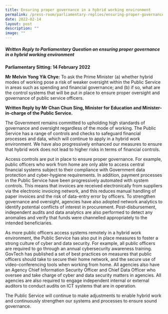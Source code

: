 ```yaml
---
title: Ensuring proper governance in a hybrid working environment
permalink: /press-room/parliamentary-replies/ensuring-proper-governance-in-a-hybrid-working-environment/
date: 2022-02-14
layout: post
description: ""
image: ""
---
```

##### Written Reply to Parliamentary Question on ensuring proper governance in a hybrid working environment  

**Parliamentary Sitting: 14 February 2022**  
  
**Mr Melvin Yong Yik Chye:** To ask the Prime Minister (a) whether hybrid modes of working pose a risk of weaker oversight within the Public Service in areas such as spending and financial governance; and (b) if so, what are the control systems that will be put in place to ensure proper oversight and governance of public service officers.  
  
**Written Reply by Mr Chan Chun Sing, Minister for Education and Minister-in-charge of the Public Service.**  
  
The Government remains committed to upholding high standards of governance and oversight regardless of the mode of working. The Public Service has a range of controls and checks to safeguard financial processes and data, which will continue to apply in a hybrid work environment. We have also progressively enhanced our measures to ensure that hybrid work does not lead to higher risks in terms of financial controls.  
  
Access controls are put in place to ensure proper governance. For example, public officers who work from home are only able to access central financial systems subject to their compliance with Government data protection and cyber-hygiene requirements. In addition, payment processes in the Public Service have been progressively automated with system controls. This means that invoices are received electronically from suppliers via the electronic invoicing network, and this reduces manual handling of paper invoices and the risk of data-entry error by officers. To strengthen governance and oversight, agencies have also adopted network analytics to identify potential conflicts of interest in procurement. Post-disbursement, independent audits and data analytics are also performed to detect any anomalies and verify that funds were channelled appropriately to the intended beneficiaries.  
  
As more public officers access systems remotely in a hybrid work environment, the Public Service has also put in place measures to foster a strong culture of cyber and data security. For example, all public officers are required to go through an annual cybersecurity awareness training. GovTech has published a set of best practices on measures that public officers should take to secure their home network, and the secure use of video-conferencing tools when working from home. All agencies also have an Agency Chief Information Security Officer and Chief Data Officer who oversee and take charge of cyber and data security matters in agencies. All agencies are also required to engage independent internal or external auditors to conduct audits on ICT systems that are in operation.  
  
The Public Service will continue to make adjustments to enable hybrid work and continuously strengthen our systems and processes to ensure sound governance.